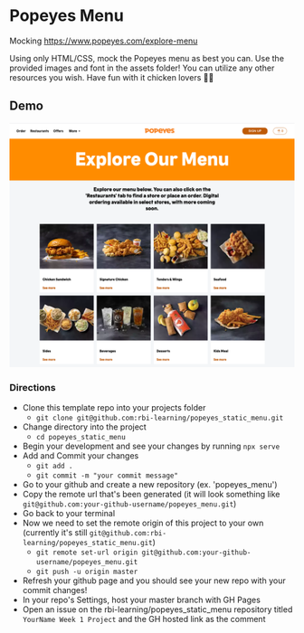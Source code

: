 # Popeyes Menu

Mocking <https://www.popeyes.com/explore-menu>

Using only HTML/CSS, mock the Popeyes menu as best you can.
Use the provided images and font in the assets folder!
You can utilize any other resources you wish. Have fun with it chicken lovers 🍗🎷

## Demo

![Demo](assets/images/solution.png)

### Directions

- Clone this template repo into your projects folder
  - `git clone git@github.com:rbi-learning/popeyes_static_menu.git`
- Change directory into the project
  - `cd popeyes_static_menu`
- Begin your development and see your changes by running `npx serve`
- Add and Commit your changes
  - `git add .`
  - `git commit -m "your commit message"`
- Go to your github and create a new repository (ex. 'popeyes_menu')
- Copy the remote url that's been generated (it will look something like `git@github.com:your-github-username/popeyes_menu.git`)
- Go back to your terminal
- Now we need to set the remote origin of this project to your own (currently it's still `git@github.com:rbi-learning/popeyes_static_menu.git`)
  - `git remote set-url origin git@github.com:your-github-username/popeyes_menu.git`
  - `git push -u origin master`
- Refresh your github page and you should see your new repo with your commit changes!
- In your repo's Settings, host your master branch with GH Pages
- Open an issue on the rbi-learning/popeyes_static_menu repository titled `YourName Week 1 Project` and the GH hosted link as the comment
